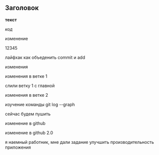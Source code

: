 ## Заголовок ##

__текст__

_код_

изменение 

12345

лайфхак как объеденить commit и add

изменения 

изменения в ветке 1

слили ветку 1 с главной

изменения в ветке 2

изучение команды git log --graph

сейчас будем пушить

изменение в github

изменение в github 2.0

я наемный работник, мне дали задание улучшить производительность приложения